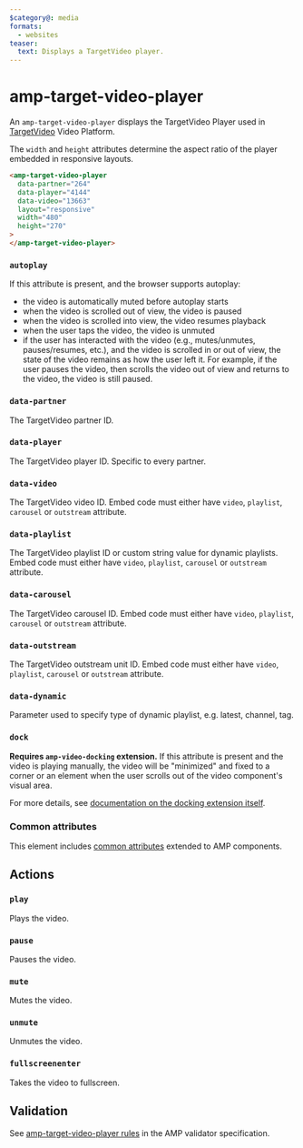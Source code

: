 ```yaml
---
$category@: media
formats:
  - websites
teaser:
  text: Displays a TargetVideo player.
---
```


# amp-target-video-player

An `amp-target-video-player` displays the TargetVideo Player used in [TargetVideo](https://www.target-video.com/) Video Platform.

The `width` and `height` attributes determine the aspect ratio of the player embedded in responsive layouts.

```html
<amp-target-video-player
  data-partner="264"
  data-player="4144"
  data-video="13663"
  layout="responsive"
  width="480"
  height="270"
>
</amp-target-video-player>
```

### `autoplay`

If this attribute is present, and the browser supports autoplay:

-   the video is automatically muted before autoplay starts
-   when the video is scrolled out of view, the video is paused
-   when the video is scrolled into view, the video resumes playback
-   when the user taps the video, the video is unmuted
-   if the user has interacted with the video (e.g., mutes/unmutes,
    pauses/resumes, etc.), and the video is scrolled in or out of view, the
    state of the video remains as how the user left it. For example, if the user
    pauses the video, then scrolls the video out of view and returns to the
    video, the video is still paused.

### `data-partner`

The TargetVideo partner ID.

### `data-player`

The TargetVideo player ID. Specific to every partner.

### `data-video`

The TargetVideo video ID. Embed code must either have `video`, `playlist`, `carousel`
or `outstream` attribute.

### `data-playlist`

The TargetVideo playlist ID or custom string value for dynamic playlists. Embed code
must either have `video`, `playlist`, `carousel` or `outstream` attribute.

### `data-carousel`

The TargetVideo carousel ID. Embed code must either have `video`, `playlist`, `carousel`
or `outstream` attribute.

### `data-outstream`

The TargetVideo outstream unit ID. Embed code must either have `video`, `playlist`, `carousel`
or `outstream` attribute.

### `data-dynamic`

Parameter used to specify type of dynamic playlist, e.g. latest, channel, tag.

### `dock`

**Requires `amp-video-docking` extension.** If this attribute is present and the
video is playing manually, the video will be "minimized" and fixed to a corner
or an element when the user scrolls out of the video component's visual area.

For more details, see [documentation on the docking extension itself](https://amp.dev/documentation/components/amp-video-docking).

### Common attributes

This element includes [common attributes](https://amp.dev/documentation/guides-and-tutorials/learn/common_attributes)
extended to AMP components.

## Actions

### `play`

Plays the video.

### `pause`

Pauses the video.

### `mute`

Mutes the video.

### `unmute`

Unmutes the video.

### `fullscreenenter`

Takes the video to fullscreen.

## Validation

See [amp-target-video-player rules](https://github.com/ampproject/amphtml/blob/main/extensions/amp-target-video-player/validator-amp-target-video-player.protoascii) in the AMP validator specification.
